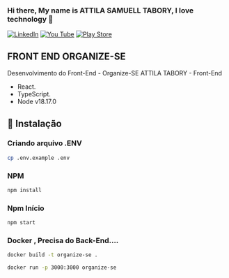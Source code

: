 

### Hi there, My name is ATTILA  SAMUELL TABORY, I love technology 👋

[![LinkedIn ](https://img.shields.io/badge/LinkedIn-0077B5?style=for-the-badge&logo=linkedin&logoColor=white)](https://www.linkedin.com/in/attila-samuell-98291216b/)
[![You Tube](https://img.shields.io/badge/YouTube-FF0000?style=for-the-badge&logo=youtube&logoColor=white)](https://www.youtube.com/channel/UCuX9fZZa3eR4LACYTPVZg5A/videos)
[![Play Store](https://img.shields.io/badge/Google_Play-414141?style=for-the-badge&logo=google-play&logoColor=white)](https://play.google.com/store/apps/details?id=attila.QRCodeGeradorLeitor)


## FRONT END  ORGANIZE-SE 
Desenvolvimento do Front-End  - Organize-SE ATTILA TABORY - Front-End 
 + React.
 + TypeScript.
 + Node v18.17.0


## 🚀 Instalação

### Criando arquivo .ENV  
```bash
cp .env.example .env
```

### NPM 
```bash
npm install

```

### Npm Início  
```bash
npm start
```

### Docker , Precisa do Back-End.... 
```bash
docker build -t organize-se .
```

```bash
docker run -p 3000:3000 organize-se
```




